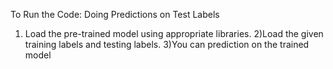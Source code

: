 To Run the Code:
Doing Predictions on Test Labels
 1) Load the pre-trained model using appropriate libraries.
  2)Load the given training labels and testing labels.
  3)You can prediction on the trained model 
